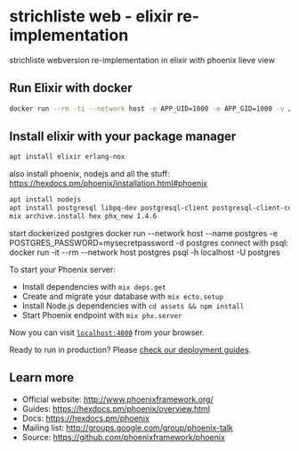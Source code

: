  strichliste web - elixir re-implementation
========================================

strichliste webversion re-implementation in elixir with phoenix lieve view

 Run Elixir with docker
------------------------
```bash
docker run --rm -ti --network host -e APP_UID=1000 -e APP_GID=1000 -v /home/alexander/git/strichliste_elixir:/development -w /development elixir:latest /bin/bash
```

 Install elixir with your package manager
-------------------------
```bash
apt install elixir erlang-nox
```

also install phoenix, nodejs and all the stuff:
https://hexdocs.pm/phoenix/installation.html#phoenix
```bash
apt install nodejs
apt install postgresql libpq-dev postgresql-client postgresql-client-common
mix archive.install hex phx_new 1.4.6
```

start dockerized postgres
docker run --network host --name postgres -e POSTGRES_PASSWORD=mysecretpassword -d postgres
connect with psql:
docker run -it --rm --network host postgres psql -h localhost -U postgres

To start your Phoenix server:

  * Install dependencies with `mix deps.get`
  * Create and migrate your database with `mix ecto.setup`
  * Install Node.js dependencies with `cd assets && npm install`
  * Start Phoenix endpoint with `mix phx.server`

Now you can visit [`localhost:4000`](http://localhost:4000) from your browser.

Ready to run in production? Please [check our deployment guides](https://hexdocs.pm/phoenix/deployment.html).

## Learn more

  * Official website: http://www.phoenixframework.org/
  * Guides: https://hexdocs.pm/phoenix/overview.html
  * Docs: https://hexdocs.pm/phoenix
  * Mailing list: http://groups.google.com/group/phoenix-talk
  * Source: https://github.com/phoenixframework/phoenix
